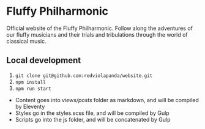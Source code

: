 # Fluffy Philharmonic

Official website of the Fluffy Philharmonic. Follow along the adventures of our fluffy musicians and their trials and tribulations through the world of classical music.

## Local development

1. `git clone git@github.com:redviolapanda/website.git`
2. `npm install`
3. `npm run start`

- Content goes into *views/posts* folder as markdown, and will be compiled by Eleventy
- Styles go in the styles.scss file, and will be compiled by Gulp
- Scripts go into the js folder, and will be concatenated by Gulp
